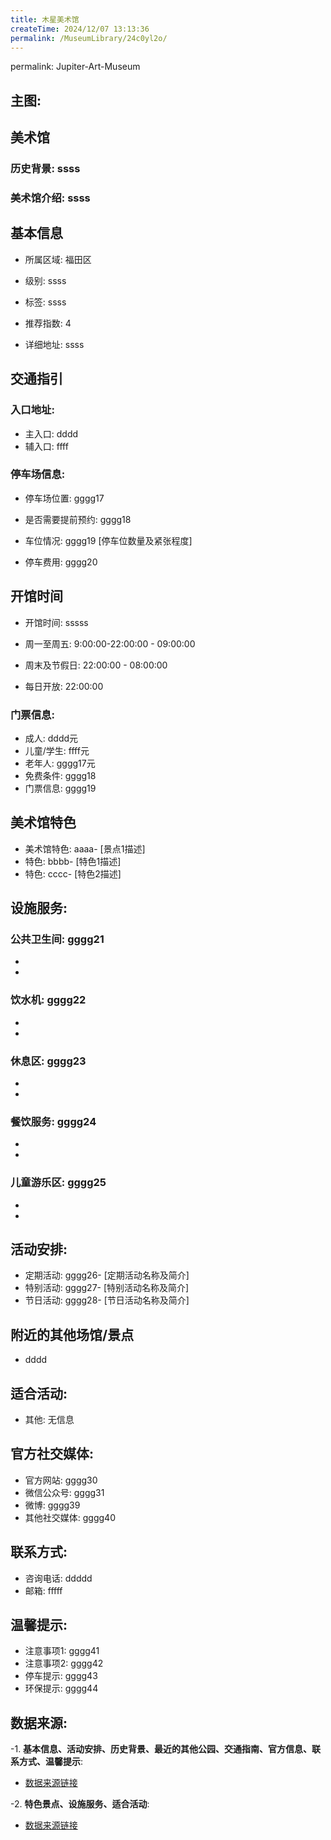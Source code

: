 ```yaml
---
title: 木星美术馆
createTime: 2024/12/07 13:13:36
permalink: /MuseumLibrary/24c0yl2o/
---
```

permalink: Jupiter-Art-Museum
## 主图:
<ImageCard
image="https://www.szartm.com/open/images/gkbg.png"
title= "木星美术馆"
description= "ssss"
date="2024/12/07"
href="/"
author="sunshang-hl"
/>
## 美术馆
### 历史背景: ssss
### 美术馆介绍: ssss
## 基本信息

- 所属区域: 福田区

- 级别: ssss

- 标签: ssss

- 推荐指数: 4

- 详细地址: ssss

## 交通指引

### 入口地址:
- 主入口: dddd
- 辅入口: ffff
### 停车场信息:
- 停车场位置: gggg17

- 是否需要提前预约: gggg18

- 车位情况: gggg19 [停车位数量及紧张程度]

- 停车费用: gggg20

## 开馆时间
- 开馆时间: sssss

- 周一至周五: 9:00:00-22:00:00 - 09:00:00
- 周末及节假日: 22:00:00 - 08:00:00
- 每日开放: 22:00:00

### 门票信息:
- 成人: dddd元
- 儿童/学生: ffff元
- 老年人: gggg17元
- 免费条件: gggg18
- 门票信息: gggg19
## 美术馆特色
- 美术馆特色: aaaa- [景点1描述]
- 特色: bbbb- [特色1描述]
- 特色: cccc- [特色2描述]
## 设施服务:
### 公共卫生间: gggg21
- 
- 
### 饮水机: gggg22
- 
- 
### 休息区: gggg23
- 
- 
### 餐饮服务: gggg24
- 
- 
### 儿童游乐区: gggg25
- 
- 
## 活动安排:
- 定期活动: gggg26- [定期活动名称及简介]
- 特别活动: gggg27- [特别活动名称及简介]
- 节日活动: gggg28- [节日活动名称及简介]
## 附近的其他场馆/景点
- dddd

## 适合活动:
- 其他: 无信息

## 官方社交媒体:
- 官方网站: gggg30
- 微信公众号: gggg31
- 微博: gggg39
- 其他社交媒体: gggg40

## 联系方式:
- 咨询电话: ddddd 
- 邮箱: fffff

## 温馨提示:
- 注意事项1: gggg41
- 注意事项2: gggg42
- 停车提示: gggg43
- 环保提示: gggg44

## 数据来源:
-1. **基本信息、活动安排、历史背景、最近的其他公园、交通指南、官方信息、联系方式、温馨提示**:
- [数据来源链接](http://wtl.sz.gov.cn/ggfw/whl/msgylb/index.html)

-2. **特色景点、设施服务、适合活动**:
- [数据来源链接](http://wtl.sz.gov.cn/ggfw/whl/msgylb/index.html)

